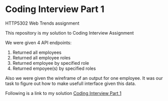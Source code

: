 # Coding Interview Part 1 
HTTP5302 Web Trends assignment

This repository is my solution to Coding Interview Assignment

We were given 4 API endpoints: 
1. Returned all employees
2. Returned all employee roles
3. Returned employee by specified role
4. Returned empoyee(s) by specified roles

Also we were given the wireframe of an output for one employee. It was our task to figure out how to make usefull interface given this data.

Following is a link to my solution [Coding Interview Part 1](http://vitaliybulyma.com/coding1/)
